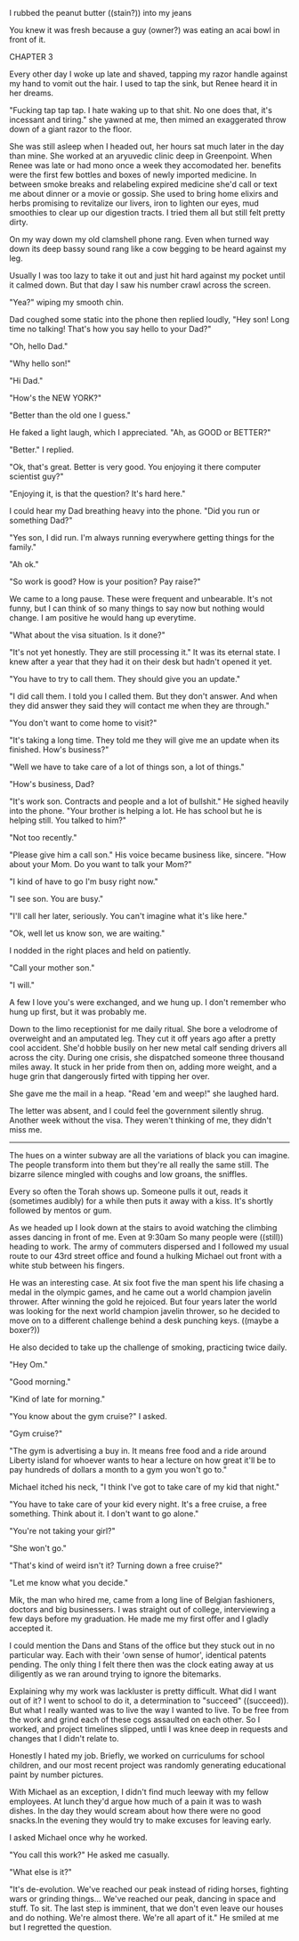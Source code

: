 I rubbed the peanut butter ((stain?)) into my jeans









You knew it was fresh because a guy (owner?) was eating an acai bowl in front of it.
























CHAPTER 3

Every other day I woke up late and shaved, tapping my razor handle against my hand to vomit out the hair. I used to tap the sink, but Renee heard it in her dreams.

"Fucking tap tap tap. I hate waking up to that shit. No one does that, it's incessant and tiring." she yawned at me, then mimed an exaggerated throw down of a giant razor to the floor.

She was still asleep when I headed out, her hours sat much later in the day than mine. She worked at an aryuvedic clinic deep in Greenpoint. When Renee was late or had mono once a week they accomodated her. benefits were the first few bottles and boxes of newly imported medicine. In between smoke breaks and relabeling expired medicine she'd call or text me about dinner or a movie or gossip. She used to bring home elixirs and herbs promising to revitalize our livers, iron to lighten our eyes, mud smoothies to clear up our digestion tracts. I tried them all but still felt pretty dirty.

On my way down my old clamshell phone rang. Even when turned way down its deep bassy sound rang like a cow begging to be heard against my leg.

Usually I was too lazy to take it out and just hit hard against my pocket until it calmed down. But that day I saw his number crawl across the screen.

"Yea?" wiping my smooth chin.

Dad coughed some static into the phone then replied loudly, "Hey son! Long time no talking! That's how you say hello to your Dad?"

"Oh, hello Dad."

"Why hello son!"

"Hi Dad."

"How's the NEW YORK?"

"Better than the old one I guess."

He faked a light laugh, which I appreciated. "Ah, as GOOD or BETTER?"

"Better." I replied.

"Ok, that's great. Better is very good. You enjoying it there computer scientist guy?"

"Enjoying it, is that the question? It's hard here."

I could hear my Dad breathing heavy into the phone. "Did you run or something Dad?"

"Yes son, I did run. I'm always running everywhere getting things for the family."

"Ah ok."

"So work is good? How is your position? Pay raise?"

We came to a long pause. These were frequent and unbearable. It's not funny, but I can think of so many things to say now but nothing would change. I am positive he would hang up everytime.

"What about the visa situation. Is it done?"

"It's not yet honestly. They are still processing it." It was its eternal state. I knew after a year that they had it on their desk but hadn't opened it yet.

"You have to try to call them. They should give you an update."

"I did call them. I told you I called them. But they don't answer. And when they did answer they said they will contact me when they are through."

"You don't want to come home to visit?"

"It's taking a long time. They told me they will give me an update when its finished. How's business?"

"Well we have to take care of a lot of things son, a lot of things."

"How's business, Dad?

"It's work son. Contracts and people and a lot of bullshit." He sighed heavily into the phone. "Your brother is helping a lot. He has school but he is helping still. You talked to him?"

"Not too recently."

"Please give him a call son." His voice became business like, sincere. "How about your Mom. Do you want to talk your Mom?"

"I kind of have to go I'm busy right now."

"I see son. You are busy."

"I'll call her later, seriously. You can't imagine what it's like here."

"Ok, well let us know son, we are waiting."

I nodded in the right places and held on patiently.

"Call your mother son."

"I will."

A few I love you's were exchanged, and we hung up. I don't remember who hung up first, but it was probably me.

Down to the limo receptionist for me daily ritual. She bore a velodrome of overweight and an amputated leg. They cut it off years ago after a pretty cool accident. She'd hobble busily on her new metal calf sending drivers all across the city. During one crisis, she dispatched someone three thousand miles away. It stuck in her pride from then on, adding more weight, and a huge grin that dangerously firted with tipping her over.

She gave me the mail in a heap. "Read 'em and weep!" she laughed hard.

The letter was absent, and I could feel the government silently shrug. Another week without the visa. They weren't thinking of me, they didn't miss me.

***











The hues on a winter subway are all the variations of black you can imagine. The people transform into them but they're all really the same still. The bizarre silence mingled with coughs and low groans, the sniffles.

Every so often the Torah shows up. Someone pulls it out, reads it (sometimes audibly) for a while then puts it away with a kiss. It's shortly followed by mentos or gum.

As we headed up I look down at the stairs to avoid watching the climbing asses dancing in front of me. Even at 9:30am So many people were ((still)) heading to work. The army of commuters dispersed and I followed my usual route to our 43rd street office and found a hulking Michael out front with a white stub between his fingers.

He was an interesting case. At six foot five the man spent his life chasing a medal in the olympic games, and he came out a world champion javelin thrower. After winning the gold he rejoiced. But four years later the world was looking for the next world champion javelin thrower, so he decided to move on to a different challenge behind a desk punching keys. ((maybe a boxer?))

He also decided to take up the challenge of smoking, practicing twice daily.

"Hey Om."

"Good morning."

"Kind of late for morning."

"You know about the gym cruise?" I asked.

"Gym cruise?"

"The gym is advertising a buy in. It means free food and a ride around Liberty island for whoever wants to hear a lecture on how great it'll be to pay hundreds of dollars a month to a gym you won't go to."

Michael itched his neck, "I think I've got to take care of my kid that night."

"You have to take care of your kid every night. It's a free cruise, a free something. Think about it. I don't want to go alone." 

"You're not taking your girl?"

"She won't go."

"That's kind of weird isn't it? Turning down a free cruise?"

"Let me know what you decide."















Mik, the man who hired me, came from a long line of Belgian fashioners, doctors and big businessers. I was straight out of college, interviewing a few days before my graduation. He made me my first offer and I gladly accepted it.

I could mention the Dans and Stans of the office but they stuck out in no particular way. Each with their 'own sense of humor', identical patents pending. The only thing I felt there then was the clock eating away at us diligently as we ran around trying to ignore the bitemarks.

Explaining why my work was lackluster is pretty difficult. What did I want out of it? I went to school to do it, a determination to "succeed" ((succeed)). But what I really wanted was to live the way I wanted to live. To be free from the work and grind each of these cogs assaulted on each other. So I worked, and project timelines slipped, untli I was knee deep in requests and changes that I didn't relate to.

Honestly I hated my job. Briefly, we worked on curriculums for school children, and our most recent project was randomly generating educational paint by number pictures.

With Michael as an exception, I didn't find much leeway with my fellow employees. At lunch they'd argue how much of a pain it was to wash dishes. In the day they would scream about how there were no good snacks.In the evening they would try to make excuses for leaving early.












I asked Michael once why he worked. 

"You call this work?" He asked me casually.

"What else is it?"

"It's de-evolution. We've reached our peak instead of riding horses, fighting wars or grinding things...  We've reached our peak, dancing in space and stuff. To sit. The last step is imminent, that we don't even leave our houses and do nothing. We're almost there. We're all apart of it." He smiled at me but I regretted the question.





















